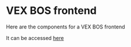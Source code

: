 # VEX BOS frontend 
Here are the components for a VEX BOS frontend 

It can be accessed [here](https://test.near.org/vex-hackathon.testnet/widget/VEXNavbar)
